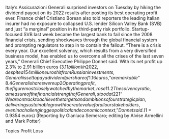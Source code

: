 Italy’s Assicurazioni Generali surprised investors on Tuesday by hiking the dividend payout on its 2022 results after posting its best operating profit ever.
Finance chief Cristiano Borean also told reporters the leading Italian insurer had no exposure to collapsed U.S. lender Silicon Valley Bank (SVB) and just “a marginal” position in its third-party risk portfolio.
Startup-focused SVB last week became the largest bank to fail since the 2008 financial crisis, sending shockwaves through the global financial system and prompting regulators to step in to contain the fallout.
“There is a crisis every year. Our excellent solvency, which results from a very diversified business model, has enabled us to overcome all the crises of the last seven years,” Generali Chief Executive Philippe Donnet said.
With its net profit up 2.3% to 2.91 billion euros ($3.11 billion) in 2022, despite a 154 million euros hit from Russian investments, Generali is set to pay a dividend per share of 1.16 euros, “a remarkable” 8.4% higher than the year before, Jefferies analysts said.
Generali shares were up 2% in early trade, outperforming a flat Italian blue-chip .FTMIB index.
Operating profit, the figure most closely watched by the market, rose 11.2% to 6.5 billion euros, above an analysts’ consensus provided by the company of 6.19 billion euros as higher interest rates boosted the life insurance business, while the non-life business proved resilient.
The solvency ratio, a measure of the financial strength of Generali, stood at 221% at the end of 2022 and had risen to 230% as of March 10.
“We are on track to achieve the targets and ambitions of our strategic plan, delivering sustainable growth to create value for all our stakeholders, even in a challenging geopolitical and economic context,” Donnet said.
($1 = 0.9354 euros)
(Reporting by Gianluca Semeraro; editing by Alvise Armellini and Mark Potter)

Topics
Profit Loss
